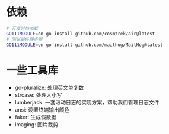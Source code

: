 # 依赖
```bash
# 开发时热加载
GO111MODULE=on go install github.com/cosmtrek/air@latest
# 测试邮件服务器
GO111MODULE=on go install github.com/mailhog/MailHog@latest
```

# 一些工具库
- go-pluralize: 处理英文单复数
- strcase: 处理大小写
- lumberjack: 一套滚动日志的实现方案，帮助我们管理日志文件
- ansi: 设置终端输出颜色
- faker: 生成假数据
- imaging: 图片裁剪